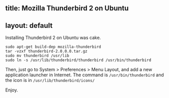 title: Mozilla Thunderbird 2 on Ubuntu
---
layout: default
---

Installing Thunderbird 2 on Ubuntu was cake.

    sudo apt-get build-dep mozilla-thunderbird
    tar -vzxf thunderbird-2.0.0.0.tar.gz
    sudo mv thunderbird /usr/lib
    sudo ln -s /usr/lib/thunderbird/thunderbird /usr/bin/thunderbird

Then, just go to System &gt; Preferences &gt; Menu Layout, and add a new
application launcher in Internet.  The command is `/usr/bin/thunderbird`
and the icon is in `/usr/lib/thunderbird/icons/`

Enjoy.
